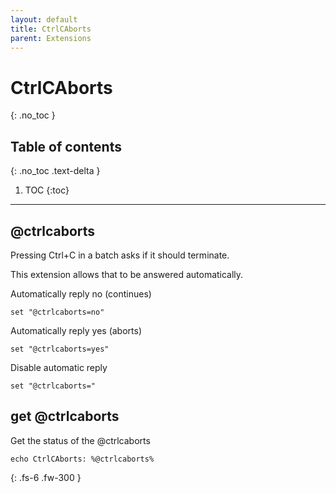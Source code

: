 ```yaml
---
layout: default
title: CtrlCAborts
parent: Extensions
---
```


# CtrlCAborts
{: .no_toc }

## Table of contents
{: .no_toc .text-delta }

1. TOC
{:toc}

---

## @ctrlcaborts
Pressing Ctrl+C in a batch asks if it should terminate.

This extension allows that to be answered automatically.

Automatically reply no (continues)
```
set "@ctrlcaborts=no"
```

Automatically reply yes (aborts)
```
set "@ctrlcaborts=yes"
```

Disable automatic reply
```
set "@ctrlcaborts="
```

## get @ctrlcaborts
Get the status of the @ctrlcaborts
```
echo CtrlCAborts: %@ctrlcaborts%
```

{: .fs-6 .fw-300 }
